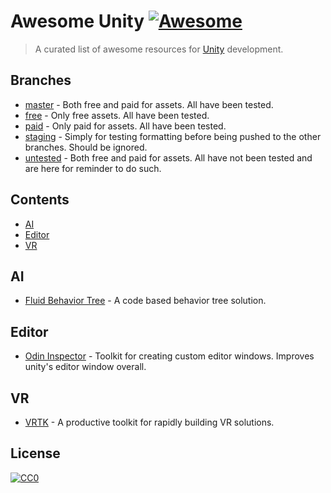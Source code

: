 # Awesome Unity [![Awesome](https://awesome.re/badge.svg)](https://awesome.re)

> A curated list of awesome resources for [Unity](https://unity.com/) development.

## Branches

- [master](https://github.com/PureSaltProductions/awesome-unity/tree/master) - Both free and paid for assets. All have been tested.
- [free](https://github.com/PureSaltProductions/awesome-unity/tree/free) - Only free assets. All have been tested.
- [paid](https://github.com/PureSaltProductions/awesome-unity/tree/paid) - Only paid for assets. All have been tested.
- [staging](https://github.com/PureSaltProductions/awesome-unity/tree/staging) - Simply for testing formatting before being pushed to the other branches. Should be ignored.
- [untested](https://github.com/PureSaltProductions/awesome-unity/tree/untested) - Both free and paid for assets. All have not been tested and are here for reminder to do such.

## Contents

- [AI](#ai)
- [Editor](#editor)
- [VR](#vr)

## AI

- [Fluid Behavior Tree](https://github.com/ashblue/fluid-behavior-tree) - A code based behavior tree solution.

## Editor

- [Odin Inspector](https://assetstore.unity.com/packages/tools/utilities/odin-inspector-and-serializer-89041) - Toolkit for creating custom editor windows. Improves unity's editor window overall.

## VR

- [VRTK](https://github.com/ExtendRealityLtd/VRTK) - A productive toolkit for rapidly building VR solutions.

## License

[![CC0](https://mirrors.creativecommons.org/presskit/buttons/88x31/svg/cc-zero.svg)](https://creativecommons.org/publicdomain/zero/1.0)